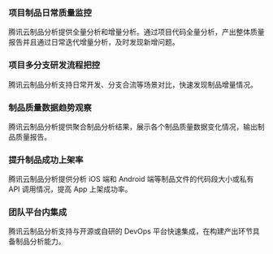 ### 项目制品日常质量监控
腾讯云制品分析提供全量分析和增量分析。通过项目代码全量分析，产出整体质量报告并且通过日常迭代增量分析，及时发现新增问题。

### 项目多分支研发流程把控

腾讯云制品分析支持日常开发、分支合流等场景对比，快速发现制品增量情况。

### 制品质量数据趋势观察

腾讯云制品分析提供聚合制品分析结果，展示各个制品质量数据变化情况，输出制品质量报告。

### 提升制品成功上架率

腾讯云制品分析提供分析 iOS 端和 Android 端等制品文件的代码段大小或私有 API 调用情况，提高 App 上架成功率。

### 团队平台内集成

腾讯云制品分析支持与开源或自研的 DevOps 平台快速集成，在构建产出环节具备制品分析能力。
